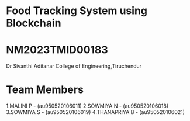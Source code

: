 # Food Tracking System using Blockchain
# NM2023TMID00183
Dr Sivanthi Aditanar College of Engineering,Tiruchendur
# Team Members
1.MALINI P -  (au950520106011)
2.SOWMIYA N - (au950520106018)
3.SOWMIYA S - (au950520106019)
4.THANAPRIYA B - (au950520106021)
